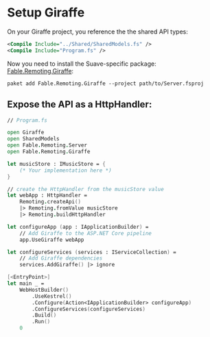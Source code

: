 # Setup Giraffe
On your Giraffe project, you reference the the shared API types:
```xml
<Compile Include="../Shared/SharedModels.fs" />
<Compile Include="Program.fs" />
```
Now you need to install the Suave-specific package: [Fable.Remoting.Giraffe](https://www.nuget.org/packages/Fable.Remoting.Giraffe/):
```
paket add Fable.Remoting.Giraffe --project path/to/Server.fsproj
```
## Expose the API as a HttpHandler:
```fs
// Program.fs

open Giraffe
open SharedModels
open Fable.Remoting.Server
open Fable.Remoting.Giraffe

let musicStore : IMusicStore = {
    (* Your implementation here *)
} 

// create the HttpHandler from the musicStore value
let webApp : HttpHandler = 
    Remoting.createApi()
    |> Remoting.fromValue musicStore
    |> Remoting.buildHttpHandler

let configureApp (app : IApplicationBuilder) =
    // Add Giraffe to the ASP.NET Core pipeline
    app.UseGiraffe webApp

let configureServices (services : IServiceCollection) =
    // Add Giraffe dependencies
    services.AddGiraffe() |> ignore

[<EntryPoint>]
let main _ =
    WebHostBuilder()
        .UseKestrel()
        .Configure(Action<IApplicationBuilder> configureApp)
        .ConfigureServices(configureServices)
        .Build()
        .Run()
    0
```